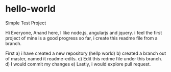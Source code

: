 # hello-world
Simple Test Project

Hi Everyone,
Anand here, I like node.js, angularjs and jquery. 
i feel the first project of mine is a good progress so far, i create this readme file from a branch. 

First a) i have created a new repository (hellp world) 
      b) created a branch out of master, named it readme-edits.
      c) Edit this redme file under this branch. 
      d) I would commit my changes 
      e) Lastly, i would explore pull request. 
      
